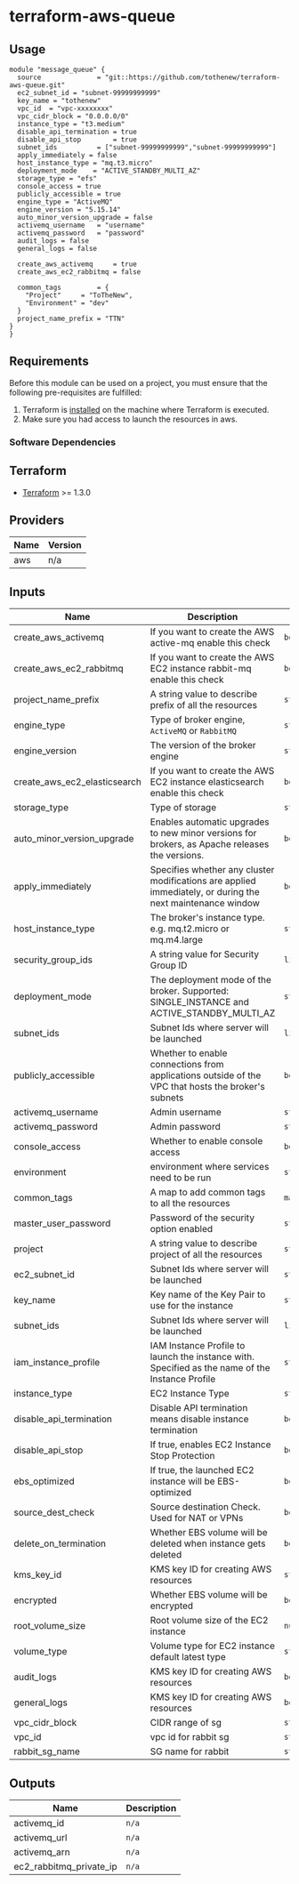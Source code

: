 # terraform-aws-queue

## Usage

```
module "message_queue" {
  source              = "git::https://github.com/tothenew/terraform-aws-queue.git"
  ec2_subnet_id = "subnet-99999999999"
  key_name = "tothenew"
  vpc_id  = "vpc-xxxxxxxx"
  vpc_cidr_block = "0.0.0.0/0"
  instance_type = "t3.medium"
  disable_api_termination = true
  disable_api_stop        = true
  subnet_ids          = ["subnet-99999999999","subnet-99999999999"]
  apply_immediately = false
  host_instance_type = "mq.t3.micro"
  deployment_mode    = "ACTIVE_STANDBY_MULTI_AZ"
  storage_type = "efs"
  console_access = true
  publicly_accessible = true
  engine_type = "ActiveMQ"
  engine_version = "5.15.14"
  auto_minor_version_upgrade = false
  activemq_username   = "username"
  activemq_password   = "password"
  audit_logs = false
  general_logs = false

  create_aws_activemq     = true
  create_aws_ec2_rabbitmq = false

  common_tags         = {
    "Project"     = "ToTheNew",
    "Environment" = "dev"
  }
  project_name_prefix = "TTN"
}
}
```

## Requirements

Before this module can be used on a project, you must ensure that the following pre-requisites are fulfilled:

1. Terraform is [installed](#software-dependencies) on the machine where Terraform is executed.
2. Make sure you had access to launch the resources in aws.

### Software Dependencies
## Terraform
- [Terraform](https://www.terraform.io/downloads.html) >= 1.3.0

## Providers

| Name | Version |
|------|---------|
| aws | n/a |

## Inputs

| Name | Description | Type | Default | Required |
|------|-------------|------|---------|:--------:|
| create_aws_activemq | If you want to create the AWS active-mq enable this check | `bool` | `bool` | no |
| create_aws_ec2_rabbitmq | If you want to create the AWS EC2 instance rabbit-mq enable this check | `bool` | `true` | no |
| project_name_prefix | A string value to describe prefix of all the resources | `string` | `n/a` | yes |
| engine_type | Type of broker engine, `ActiveMQ` or `RabbitMQ` | `sting` | `ActiveMQ` | yes |
| engine_version | The version of the broker engine | `string` | 5.15.14 | yes |
| create\_aws\_ec2\_elasticsearch | If you want to create the AWS EC2 instance elasticsearch enable this check | `bool` | `true` | no |
| storage_type | Type of storage | `string` | `ebs` | no |
| auto_minor_version_upgrade | Enables automatic upgrades to new minor versions for brokers, as Apache releases the versions. | `bool` | `false` | no |
| apply_immediately | Specifies whether any cluster modifications are applied immediately, or during the next maintenance window | `bool` | `false` | no |
| host_instance_type | The broker's instance type. e.g. mq.t2.micro or mq.m4.large | `string` | `mq.m5.large` | no |
| security\_group\_ids | A string value for Security Group ID | `list(string)` | `n/a` | yes |
| deployment_mode | The deployment mode of the broker. Supported: SINGLE_INSTANCE and ACTIVE_STANDBY_MULTI_AZ | `string` | `SINGLE_INSTANCE` | no |
| subnet\_ids | Subnet Ids where server will be launched | `list(string)` | `n/a` | yes |
| publicly_accessible| Whether to enable connections from applications outside of the VPC that hosts the broker's subnets | `bool` | `true` | no |
| activemq_username | Admin username | `string` | `n/a` | yes |
| activemq_password | Admin password | `string` | `n/a` | yes |
| console_access | Whether to enable console access | `bool` | `true` | no |
| environment | environment where services need to be run | `string` | `dev` | no |
| common_tags | A map to add common tags to all the resources	 | `map(string)` | `n/a` | yes |
| master\_user\_password | Password of the security option enabled | `string` | `n/a` | no |
| project | A string value to describe project of all the resources | `string` | `test` | yes |
| ec2_subnet_id | Subnet Ids where server will be launched | `string` | `n/a` | yes |
| key_name | Key name of the Key Pair to use for the instance | `string` | `n/a` | yes |
| subnet\_ids | Subnet Ids where server will be launched | `list(string)` | n/a | yes |
| iam_instance_profile | IAM Instance Profile to launch the instance with. Specified as the name of the Instance Profile | `sting` | `n/a` | yes |
| instance_type | EC2 Instance Type | `string` | `t3a.medium` | yes |
| disable\_api\_termination | Disable API termination means disable instance termination | `bool` | `true` | no |
| disable_api_stop | If true, enables EC2 Instance Stop Protection | `bool` | `false` | no |
| ebs_optimized | If true, the launched EC2 instance will be EBS-optimized | `bool` | `true` | no |
| source_dest_check | Source destination Check. Used for NAT or VPNs | `bool` | `true` | no |
| delete_on_termination | Whether EBS volume will be deleted when instance gets deleted | `bool` | `true` | no |
| kms_key_id | KMS key ID for creating AWS resources | `string` | `n/a` | yes |
| encrypted | Whether EBS volume will be encrypted | `bool` | `true` | yes |
| root_volume_size | Root volume size of the EC2 instance | `number` | `50` | yes |
| volume_type | Volume type for EC2 instance default latest type | `string` | `gp3` | no |
| audit_logs | KMS key ID for creating AWS resources | `bool` | `false` | no |
| general_logs | KMS key ID for creating AWS resources | `bool` | `false` | no |
| vpc_cidr_block | CIDR range of sg | `string` | `0.0.0.0/0` | yes |
| vpc_id | vpc id for rabbit sg | `string` | `n/a` | yes |
| rabbit_sg_name | SG name for rabbit | `string` | `rabbit-sg` | no |


## Outputs

| Name | Description |
|------|-------------|
| activemq_id | `n/a` |
| activemq_url | `n/a` |
| activemq_arn | `n/a` |
| ec2_rabbitmq_private_ip | `n/a` |


